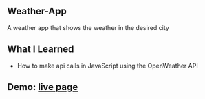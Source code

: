 ## Weather-App
A weather app that shows the weather in the desired city

## What I Learned
* How to make api calls in JavaScript using the OpenWeather API

## Demo: [live page](https://kelindi.github.io/WeatherApp/)
